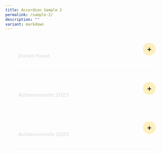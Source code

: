 ```yaml
---
title: Accordion Sample 2
permalink: /sample-2/
description: ""
variant: markdown
---
```

<details><summary><h3>Durian Feast</h3></summary>
    <p>At the durian feast held on 31st July 2019, our staff were spoiled for choices. With a variety of fruits to choose from, the King of fruits was definitely the favourite. Staff who tried the Mao Shan Wang (MSW) durian, known to be the premium type, commented on its rich, bitter and heavily rich flavour.
     </p><p>It was indeed a great way to end the day and we had an enjoyable bonding session over the feasting.</p>
<p><img alt="Many happy and contented faces after a fruitful feast" src="https://www.yiochukangsec.moe.edu.sg/images/Our%20Family/Staff/SWC%20Activities/Social/S17.png"></p>
<p><img alt="Many happy and contented faces after a fruitful feast" src="https://www.yiochukangsec.moe.edu.sg/images/Our%20Family/Staff/SWC%20Activities/Social/S18.png"></p>
<p><img alt="Many happy and contented faces after a fruitful feast" src="https://www.yiochukangsec.moe.edu.sg/images/Our%20Family/Staff/SWC%20Activities/Social/S19.png"></p>

</details>


<details>
<summary><h3>Achievements 2023</h3></summary>
<section>
	<table>
    <thead>
        <tr>
            <th>Environment</th>
            <th></th>
        </tr>
    </thead>
    <tbody>
        <tr>
            <td>School Green Awards 2023</td>
            <td>Vanda Miss Joaquim Sustained Achievement Award</td>
        </tr>
        <tr>
            <td>Innovations &amp;amp; Enterprise</td>
            <td></td>
        </tr>
        <tr>
            <td>MOE INNERGY Award 2023</td>
            <td>Teaching and Learning Category - Bronze Award&lt;br&gt;The “Learn by Doing” Professional Development Model</td>
        </tr>
        <tr>
            <td>MOE Special Awards</td>
            <td></td>
        </tr>
        <tr>
            <td>LKY-Outstanding Normal &lt;br&gt;Course Award (NA) 2023</td>
            <td>Kylie Giam, Sec 5/2022</td>
        </tr>
        <tr>
            <td>MOE Special Awards</td>
            <td></td>
        </tr>
        <tr>
            <td>Service to Education Award 2023&lt;br&gt;(For School Advisory Committees)</td>
            <td>Ms Annie Chin (Silver)&lt;br&gt;Mr Kenneth Siow (Silver)&lt;br&gt;Mr Herald Yeo (Silver)</td>
        </tr>
        <tr>
            <td>Uniformed Groups</td>
            <td></td>
        </tr>
        <tr>
            <td>NPCC</td>
            <td>2022 Unit Overall Proficiency Award (UOPA)&lt;br&gt;\-&amp;nbsp;&amp;nbsp; Gold Award&lt;br&gt;&lt;br&gt;2023 SPF-NPCC Badge&lt;br&gt;\- Staff Sergeant, Liew Tze Wan, Sec 4&lt;br&gt;\- Staff Sergeant, Xiong Shiqi, Sec 4</td>
        </tr>
        <tr>
            <td>Red Cross Youth</td>
            <td>2022 Excellent Unit Award (EUA)&lt;br&gt;\- Gold Award&lt;br&gt;&lt;br&gt;2023 Director’s Award&lt;br&gt;\- Warrant Officer Teo Kai En, Alivia&lt;br&gt;&lt;br&gt;Ambassadors of Blood Donation Championship&lt;br&gt;\- Silver Award&lt;br&gt;&lt;br&gt;Disaster Risk Reduction Championship&lt;br&gt;\- Bronze Award&lt;br&gt;&lt;br&gt;First Aid Competition Junior (Lower Sec)&lt;br&gt;\- Silver Award&lt;br&gt;&lt;br&gt;First Aid Competition Senior (Upper Sec)&lt;br&gt;\- Bronze Award</td>
        </tr>
        <tr>
            <td>Clubs</td>
            <td></td>
        </tr>
        <tr>
            <td>Mechatronics, Aeronautics&lt;br&gt; &amp;amp; Robotics (MARs) Club</td>
            <td>IDE Series 2023 Robotics Competition&lt;br&gt;\- Top 5 out of 72 teams&lt;br&gt;&lt;br&gt;National Robotics Competition 2023&lt;br&gt;\- Finalists - 2 teams</td>
        </tr>
        <tr>
            <td>Aesthetics</td>
            <td></td>
        </tr>
        <tr>
            <td>Combined Performing Arts</td>
            <td>2023 National Day Parade: Act 4 “Shine Your Light” Dance</td>
        </tr>
        <tr>
            <td>Choir</td>
            <td>2021 SYF Presentation – Represented School under Special Provision (COVID-19)</td>
        </tr>
        <tr>
            <td>Concert Band</td>
            <td>2021 SYF Presentation – Certificate of Accomplishment</td>
        </tr>
        <tr>
            <td>Chinese Dance</td>
            <td>2021 SYF Presentation – Certificate of Accomplishment</td>
        </tr>
        <tr>
            <td>English Drama</td>
            <td>2021 SYF Presentation – Certificate of Accomplishment</td>
        </tr>
        <tr>
            <td>Indian Dance</td>
            <td>2021 SYF Presentation – Certificate of Distinction</td>
        </tr>
        <tr>
            <td>Malay Dance</td>
            <td>2021 SYF Presentation – Certificate of Accomplishment</td>
        </tr>
        <tr>
            <td>Arts Media and Design LLP</td>
            <td>2023 Voice of My Generation Music Competition Finals&lt;br&gt;&lt;br&gt;Junior Category&lt;br&gt;1st place – Team “Sound like the Morning”&lt;br&gt;\- Zhai Jun Bo, Sec 1&lt;br&gt;\- Loheath Ramesh, Sec 2&lt;br&gt;\- Louis Wong Chun Yik, Sec 2&lt;br&gt;\- Lim Wei Heng, Sec 3&lt;br&gt;\- Alex Marjanovic, Sec 3&lt;br&gt;&lt;br&gt;3rd place – Team “MCATS”&lt;br&gt;\- Clariss Ong Li Rong, Sec 3&lt;br&gt;\- Ong Tzy Yiin, Sec 3&lt;br&gt;\- Sami Sharieff II, Sec 3&lt;br&gt;\- Han Thong En, Sec 3&lt;br&gt;\- Phone Myat Thit, Sec 3</td>
        </tr>
        <tr>
            <td>Sports</td>
            <td></td>
        </tr>
        <tr>
            <td>Singapore Olympic Foundation - Peter Lim Scholarship 2023</td>
            <td>Encouragement Award&lt;br&gt;\- De Silva Ayra Chantel Taculod (For Athletics), Sec 1&lt;br&gt;</td>
        </tr>
        <tr>
            <td>Badminton</td>
            <td>National School Games C Division (Girls)&lt;br&gt;\- Top 8 South Zone</td>
        </tr>
        <tr>
            <td>Netball</td>
            <td>National School Games C Division&lt;br&gt;\- Top 6 South Zone&lt;br&gt;&lt;br&gt;National School Games B Division&lt;br&gt;\- Top 6 South Zone&lt;br&gt;&lt;br&gt;Yio Chu Kang Netball Carnival (Under 14)&lt;br&gt;\- 3rd</td>
        </tr>
        <tr>
            <td>Leadership Related</td>
            <td></td>
        </tr>
        <tr>
            <td>Our Singapore Leadership&lt;br&gt; Programme (OSLP) 2023</td>
            <td>Wong Miu Yu, Sec 4</td>
        </tr>
        <tr>
            <td>Languages and Humanities Related</td>
            <td></td>
        </tr>
        <tr>
            <td>International Model&lt;br&gt; United Nations Conference 2023</td>
            <td>Best Position Paper&lt;br&gt;\- Foo Su Fang, Sec 3</td>
        </tr>
        <tr>
            <td>National Youth&lt;br&gt; Environment Conference 2023</td>
            <td>Honourable Mentions&lt;br&gt;\- Fong Hao Zheng, Sec 4&lt;br&gt;\- Jason Boh, Sec 4</td>
        </tr>
        <tr>
            <td>Vetri Vizha 2023&lt;br&gt;Budding Writers’ Programme</td>
            <td>National Top 30 Budding Writers&lt;br&gt;\- Yoganandhan Harini Sai, Sec 4</td>
        </tr>
        <tr>
            <td>National Chinese&lt;br&gt; Challenge 2023</td>
            <td>National Top 30&lt;br&gt;\- Ji Junkai, Sec 4</td>
        </tr>
        <tr>
            <td>Inter-Secondary School&lt;br&gt; Blackout Poetry &amp;amp; Podcast Competition</td>
            <td>First Place&lt;br&gt;\- Nur Izzati Binte Jasman, Sec 3</td>
        </tr>
        <tr>
            <td>STEM Related</td>
            <td></td>
        </tr>
        <tr>
            <td>2023 All Singapore Mathematics Competition for Normal Course</td>
            <td>Individual Category:&lt;br&gt;Upper Secondary Normal Academic (Top 20)&lt;br&gt;\- 19th position - Halaharivi Shaurya Daman, Sec 3&lt;br&gt;&lt;br&gt;Lower Secondary Normal Academic (Top 20)&lt;br&gt;\- 4th position - Ong Yiting, Sec 2&lt;br&gt;\- 13th position - Ang Jun Sheng, Sec 2&lt;br&gt;&lt;br&gt;Lower Secondary Normal Technical (Top 20)&lt;br&gt;\- 11th position - Chia Li Yee, Sec 2&lt;br&gt;&lt;br&gt;Team Category:&lt;br&gt;Lower Secondary Normal Academic (1st position)&lt;br&gt;\- 1st position - Lim Jun Kai, Sec 2&lt;br&gt;\- 1st position - Ong Yiting, Sec 2&lt;br&gt;\- 1st position - Ang Jun Sheng, Sec 2</td>
        </tr>
        <tr>
            <td>NIE Mathematics Challenge 2023</td>
            <td>Higher Distinction&lt;br&gt;\- Guo Jingyi, Sec 1&lt;br&gt;\- Gui Mingyue, Sec 1&lt;br&gt;&lt;br&gt;Distinction&lt;br&gt;\- Liam Rain Ebriega Cena, Sec 1&lt;br&gt;\- Teekayuko Nathawat, Sec 1&lt;br&gt;\- Zhai Junbo, Sec 1&lt;br&gt;\- Tangsatapornpan Aukrit, Sec 1&lt;br&gt;\- Wu Jinlin, Sec 1</td>
        </tr>
        <tr>
            <td>Singapore and Asian Schools Math Olympiad (SASMO) 2023</td>
            <td>Bronze Award&lt;br&gt;\- Bowie Ong Yan Tao, Sec 2&lt;br&gt;\- Tino Seah Wei Le, Sec 2&lt;br&gt;\- Chia Yuan Kai, Sec 2&lt;br&gt;\- Elgin Tan Sie Yuan, Sec 2&lt;br&gt;\- Koh Chuen Hoe, Sec 2&lt;br&gt;\- Zaven Pang Xing Yu (Feng Xingyu), Sec 3&lt;br&gt;\- Kayen Leong Yu Ting, Sec 3&lt;br&gt;\- Kang Pin Xian, Sec 3&lt;br&gt;&lt;br&gt;Honourable Mention&lt;br&gt;\- Aaron Tan Kaixun, Sec 2&lt;br&gt;\- Pearl Aw Xue Jun (Hu Xuejun), Sec 2&lt;br&gt;\- Ramesh Loheath, Sec 2&lt;br&gt;\- Foong Qi Yuan, Ajax, Sec 2&lt;br&gt;\- Toh Shi Ming Shermin, Sec 2&lt;br&gt;\- Elise Tan Joo Hue (Chen Yuhui), Sec 2&lt;br&gt;\- Chua Dong Zhe, Sec 3</td>
        </tr>
        <tr>
            <td>Singapore Math Kangaroo Contest (SMKC) 2023</td>
            <td>Silver Award&lt;br&gt;\- Aaron Tan Kaixun, Sec 2&lt;br&gt;\- Zaven Pang Xing Yu (Feng Xingyu), Sec 3&lt;br&gt;&lt;br&gt;Bronze Award&lt;br&gt;\- Bowie Ong Yan Tao, Sec 2&lt;br&gt;\- Chia Yuan Kai, Sec 2&lt;br&gt;\- Elise Tan Joo Hue (Chen Yuhui), Sec&lt;br&gt;\- Lim Le Qi Clara, Sec 2&lt;br&gt;\- Xu You, Alden (Lin Xuyou), Sec 3&lt;br&gt;\- Kayen Leong Yu Ting, Sec 3&lt;br&gt;\- Wei Heng, Sec 3&lt;br&gt;\- Chua Dong Zhe, Sec 3&lt;br&gt;\- Jun Xi Darryl (Weng Junxi), Sec 3&lt;br&gt;&lt;br&gt;Honourable Mention&lt;br&gt;\- Wang Hong En, Sec 2&lt;br&gt;\- Clariss Ong Li Rong, Sec 3&lt;br&gt;\- Josua Valencia Van Mook, Sec 3&lt;br&gt;\- Gee Ming Xi, Sec 3</td>
        </tr>
        <tr>
            <td>43&lt;sup&gt;rd&lt;/sup&gt; International C.B. Paul Science Quiz 2023</td>
            <td>Bronze Award&lt;br&gt;\- Ong Zhi Yuan, Sec 4&lt;br&gt;&lt;br&gt;Merit Award&lt;br&gt;\- Ngan Kwan Teng, Sec 4&lt;br&gt;\- Ren Yanjia, Sec 4&lt;br&gt;&lt;br&gt;Honorable Mention&lt;br&gt;\- Kho Soong Yang, Sec 4</td>
        </tr>
        <tr>
            <td>24&lt;sup&gt;th&lt;/sup&gt; International Elementz Fair 2023</td>
            <td>Silver Award&lt;br&gt;\- Satish Kumar Pratishtha, Sec 3&lt;br&gt;\- Julian Koh Jun Rui, Sec 3&lt;br&gt;\- Ashley Farisya Binte Muhammad Faizal, Sec 3&lt;br&gt;\- Angelyn Low Shi Ning, Sec 3&lt;br&gt;\- Mohamed Aaqil Bishan, Sec 3&lt;br&gt;&lt;br&gt;Silver Award&lt;br&gt;\- Gee Ming Xi, Sec 3&lt;br&gt;\- Jolin Ang Rui En, Sec 3&lt;br&gt;\- Jasper Lim Jun Xiong, Sec 3&lt;br&gt;\- Joy Tan Jia Yi, Sec 3&lt;br&gt;\- Janice Lye Yu Tiam, Sec 3&lt;br&gt;&lt;br&gt;Bronze Award&lt;br&gt;\- Lim Rou Hui Charlynn, Sec 3&lt;br&gt;\- Lim Xu You Alden, Sec 3&lt;br&gt;\- Teow Qiao Ruo, Sec 3&lt;br&gt;\- Nazreen Fitria Izzati Binte Ngasti Wanto, Sec 3&lt;br&gt;\- Jovelynn Lim En Ting, Sec 3</td>
        </tr>
        <tr>
            <td>Singapore International STEM Innovation Challenge (SISTEMIC) 2023</td>
            <td>STEM Innovation Challenge - Silver Award (Voyager)&lt;br&gt;\- Foo Su Fang, Sec 3&lt;br&gt;\- Sami Sharieff Ii, Sec 3&lt;br&gt;\- Lim Wei Heng, Sec 3&lt;br&gt;&lt;br&gt;Design &amp;amp; Build Challenge - Most Sustainable Concept Award&lt;br&gt;\- Sami Sharieff Ii, Sec 3</td>
        </tr>
        <tr>
            <td>Singapore Science &amp;amp; Engineering Fair 2023</td>
            <td>Finalists&lt;br&gt;\- Foo Su Fang, Sec 3&lt;br&gt;\- Sami Sharieff Ii, Sec 3&lt;br&gt;\- Charlene Ng Li Shan, Sec 3</td>
        </tr>
        <tr>
            <td>---</td>
            <td></td>
        </tr>
    </tbody>
</table>

</section>

</details>

<details>
	<summary><h3>Achievements 2022</h3></summary>
<section>
<table>
    <thead>
        <tr>
            <th>Schools’ Green Award</th>
            <th>Vanda Miss Joaquim Sustained Achievement Award VIEW POST</th>
        </tr>
    </thead>
    <tbody>
        <tr>
            <td>Building and Construction Authority (BCA) Green Mark</td>
            <td>Gold status conferred in 2022</td>
        </tr>
        <tr>
            <td>Alba E-Waste Collection Drive 2022</td>
            <td>National Third</td>
        </tr>
        <tr>
            <td>MOE outstanding Innovator Award 2022</td>
            <td>Mr Wee Daiqi</td>
        </tr>
        <tr>
            <td>Network for Teaching Enterprise 2022</td>
            <td>Most Coordinated School Award</td>
        </tr>
        <tr>
            <td>NPCC</td>
            <td>2021 Unit Overall Proficiency Award (UOPA)Gold Award2021 SPF-NPCC Badge•  Staff Sergeant, Lim Boon Yu (4A)•  Staff Sergeant, Nur Rashiqa Binte Muhammad Risman (4E)</td>
        </tr>
        <tr>
            <td>Red Cross Youth</td>
            <td>2021 Excellent Unit Award (EUA)Gold Award2021 Director’s Award•  Sergeant, Muhammad Hazmi Bin Suhaimi (4T)</td>
        </tr>
        <tr>
            <td>Mechatronics, Aeronautics &amp; Robotics (MARs)</td>
            <td>Robo Genius Global Online CompetitionChampion Award•  Wong Zhen Kai Li Yun EnTask Competition - 3rd Place•  Nah Jiang Qi•  Muhammad Aslam Bin Mohammad FazliTask Competition – 4th Place•  Aswin Haran Hariharan•  Ralph Jilian Calvo GalanzaITE Ignite Skills Challenge 2022 - AI Car Challenge2nd Runners-up•  Muhammad Danish Bin Rashid•  Matyn Reaandy Bin Rahamudy•  Gaven Lim Jia JinITE Ignite Skills Challenge 2022 - Digital Making using MicrobitFinalists•  Mohamed Isa Charif•  Tapia Emmanuel Manansala•  Terence Ong Yuan Cheng</td>
        </tr>
        <tr>
            <td>Media Club</td>
            <td>2022 Our Schools, Ours Stories Contest (Youth Category)Best Video Award – Theme: What I Go To School For WATCH“Memories to be Treasured” by•  Yet Yan Shen•  Derrick See Kar Xun•  Neo Jun YuanBest Photo Story Award - Theme: Our School CommunityVIEW POSTPhoto entitled “A Professional in Our School” by•  Wirdatul Marsya Binte Mohammad Fazuli•  Siti Nurasyirah Binte Mohammad Hery•  Sukainah Binte Mohammad Fahrur Razi</td>
        </tr>
        <tr>
            <td>Choir</td>
            <td>2021 SYF Presentation – Represented School under Special Provision (COVID-19)</td>
        </tr>
        <tr>
            <td>Concert Band</td>
            <td>2021 SYF Presentation – Certificate of Accomplishment</td>
        </tr>
        <tr>
            <td>Chiinese Dance</td>
            <td>2021 SYF Presentation – Certificate of Accomplishment</td>
        </tr>
        <tr>
            <td>English Drama</td>
            <td>2021 SYF Presentation – Certificate of Accomplishment</td>
        </tr>
        <tr>
            <td>Indian Dance</td>
            <td>2021 SYF Presentation – Certificate of Distinction</td>
        </tr>
        <tr>
            <td>Malay Dance</td>
            <td>2021 SYF Presentation – Certificate of Accomplishment</td>
        </tr>
        <tr>
            <td>Arts Media and Design LLP</td>
            <td>Voice of My Generation Music Competition Finals (Junior Category) – 2nd runners up•  Clariss Ong Li Rong (2E)•  Han Thong En (2E)•  Ong Tzy Yiin (2E)•  Phone Myat Thit (2E)•  Sami Sharieff (2E)</td>
        </tr>
        <tr>
            <td>Singapore Olympic Foundation – Peter Lim Scholarship 2022</td>
            <td>Encouragement Award•  Koh Ruo Le (4E) for Rhythmic Gymnastics•  Ang Yuan Hui (4E) for Badminton</td>
        </tr>
        <tr>
            <td>National Schools Games 2022</td>
            <td>National Sailing Championship – 4th Place•  Koh Poh Ling, Abigail (4E)National School Games Sportsmanship Award (‘B’ Division)•  Koh Poh Ling, Abigail (4E) for Sailing•  Koh Ruo Le (4E) for Rhythmic Gymnastics•  Dewi Qistina Binte Muhammad Haidi (4A) for Netball</td>
        </tr>
        <tr>
            <td>Badminton</td>
            <td>Preliminary Round [South Zone]•  National School Games ‘B’ Division Championship (Boys)•  National School Games ‘B’ Division Championship (Girls)•  National School Games ‘C’ Division Championship (Boys)2nd round (Top 8 in South Zone)•  National School Games ‘C’ Division Championship (Girls)</td>
        </tr>
        <tr>
            <td>Basketball</td>
            <td>Preliminary Round•  National School Games ‘B’ Division Championship [South Zone]2nd round (Top 8 in South Zone)•  National School Games ‘C’ Division Championship</td>
        </tr>
        <tr>
            <td>Floorball</td>
            <td>Preliminary Round•  National School Games ‘B’ Division Championship2nd Round•  National School Games ‘C’ Division Championship</td>
        </tr>
        <tr>
            <td>Netball</td>
            <td>2nd round (Top 8 in South Zone)•  National School Games ‘B’ Division Championship•  National School Games ‘C’ Division ChampionshipChampion•  Deloitte Pesta Sukan 2022 ‘C’ Division</td>
        </tr>
        <tr>
            <td>2022 National Young Leaders Fellowship</td>
            <td>Fellowship Award (awarded to Top 30 nationwide)Raenisha SherridanNational Top 50Xu Yinuo, Nora</td>
        </tr>
        <tr>
            <td>2022 NYC Our Singapore Leadership Programme</td>
            <td>National Top 50Derrick See Kar Xun</td>
        </tr>
        <tr>
            <td>University of New South Wales (UNSW) English</td>
            <td>Secondary 21 Distinction, 3 Credits, 4 MeritsSecondary 32 Merits</td>
        </tr>
        <tr>
            <td>University of New South Wales (UNSW) Writing</td>
            <td>Secondary 21 Credit, 1 MeritSecondary 31 Distinction</td>
        </tr>
        <tr>
            <td>2022 Inter-Secondary SchoolTranslation Competition: 3T(Teriemah-Tutur-Tepat)</td>
            <td>Third Place•  Illya Batrisyah Putri Mohamad Bakri•  Nur Rashiqa Bite Muhammad Risman•  Siti Syahira Bite Muhammad RashidBest Translator•  Siti Syahira Binte Muhammad Rashid</td>
        </tr>
        <tr>
            <td>2022 National Tamil Language Speakers Competition</td>
            <td>Second Place•  Yoganandhan Harini Sai</td>
        </tr>
        <tr>
            <td>2022 National Tamil Creative Writing Competition</td>
            <td>Third Place•  John Britto Jeronicca Queen</td>
        </tr>
        <tr>
            <td>Vetri Vizha 2022 - Budding Writers’ and Budding Artistes’ Programme</td>
            <td>National Top 10 (Budding Writers)•  Harshini Elangovan•  Anas Mahmood Bin Abdul QuadirNational Top 10 (Budding Artistes)•  Janesh Raj S/o Logaraj Shashi Kumar•  Vetriyalagan Sivadharsan•  Dishika Angeline Anbalagan</td>
        </tr>
        <tr>
            <td>2022 All Singapore Mathematics Competition for Normal Course</td>
            <td>National Top 20 (Upper Sec NT Category)•  Ong Shun Jie Vincent (11th position)</td>
        </tr>
        <tr>
            <td>Singapore Mathematical Olympiad (SMO)</td>
            <td>Honourable Mention•  Lim Xu You,Alden•  Lim Wei Heng•  Ong Jun Xi Darryl</td>
        </tr>
        <tr>
            <td>Singapore and Asian Schools Math Olympiad (SASMO)</td>
            <td>Silver Award•  Clariss Ong Li Rong•  Lim Wei Heng•  Wang Yihan•  Soo Yong QiBronze Award•  Zaven Pang Xing Yu•  Nur Naurah Darwisyah Binte Mohamed Hafiz•  Josua Valencia Van Mook•  Ong Jun Xi Darryl•  Kang Pin Xian•  Ong Zhi Yuan•  Khoo Corey•  Ren Yanjia•  Nah Ee Heng, IanHonourable Mention•  Janice Lye Yu Tiam•  Gee Ming Xi•  Julian Koh Jun Rui•  Teo Kai En, Alivia•  Phey Kai En Karina•  Alarick Ong Tze Hou•  Tan You Ren, Zuriel</td>
        </tr>
        <tr>
            <td>11th International Biomedical Quiz 2022</td>
            <td>Bronze•  Koh Ruo LeMerit•  Tan Ying Shan•  Leora Wang Meize</td>
        </tr>
        <tr>
            <td>23rd International Elementz Fair 2022</td>
            <td>Gold – Team 4•  Joash Emmanuel•  Sam Michelle•  Charmaine Lee•  Priscilla Loh Hui Ying•  Raenisha SherridanSilver – Team 2•  Elisha Gabrielle d/o Nicholas•  Liew Tze Wan•  Ng Li Lin•  Nisrina Shaheen d/o Jamshaid KhanBronze – Team 1•  Dela Cruz Nicole Aira Hernandez•  Ikjeen New•  Jason Neo Jie Sen•  Yoganandahan Hairini Sai</td>
        </tr>
        <tr>
            <td>43rd International C.B. Paul Science Quiz 2022</td>
            <td>Individual Gold•  Li NuofanIndividual Bronze•  Cui Zixuan•  Koh Ruo Le•  Tan Ying Shan LeoraIndividual Merit•  Chu Jinyu•  Ng Guo Shen</td>
        </tr>
        <tr>
            <td>2022 Singapore Junior Chemistry Olympiad</td>
            <td>Individual Merit Award•  Yong Tuck Lam•  Wang Meize</td>
        </tr>
        <tr>
            <td>Unity Scientific Innovation Challenge</td>
            <td>Consolation Prize 1•  Yoganandhan Harini Sai•  Ikjeen New•  Liew Tze Wan•  Jason Neo Jie Sen</td>
        </tr>
    </tbody>
</table>
</section>
</details>

<style>				
@charset "UTF-8";

details {
    max-width: 100ch;
    margin: 1.5rem 1.25rem;
    padding: 1.25rem;
    background-color: none;
    border-radius: 1rem;
    box-shadow: 0 0.05rem 0.05rem rgba(0, 0, 0, 0.05);
}

details summary {
    display: flex;
    align-items: center;
    justify-content: space-between;
    font-weight: 500;
    margin-bottom: 0;
    transition: margin-bottom 0.5s ease;
    position: relative;
}

details summary::-webkit-details-marker,
details summary::marker {
    content: " ";
    display: none;
}

details summary::after {
    content: "+";
    font-size: 1.5rem;
    font-weight: 500;
    line-height: 1;
    margin-right: 0.8rem;
    cursor: pointer;
    background-color: rgba(255, 195, 5, 0.25);
    padding: 0.75rem;
    display: grid;
    place-content: center;
    aspect-ratio: 1;
    line-height: 0;
    position: absolute;
    top: -0.5rem;
    right: -1.5rem;
    border-radius: 50%;
}

details *:not(summary) {
    animation-name: fade;
    animation-duration: 0.5s;
}

details[open] summary {
    margin-bottom: 1.5rem;
}

details[open] summary::after {
    content: "×";
}

@keyframes fade {
    0% {
        opacity: 0;
    }

    2.5% {
        opacity: 0.02;
    }

    5% {
        opacity: 0.05;
    }

    10% {
        opacity: 0.1;
    }

    25% {
        opacity: 0.25;
    }

    60% {
        opacity: 0.6;
    }

    100% {
        opacity: 1;
    }
}
	</style>